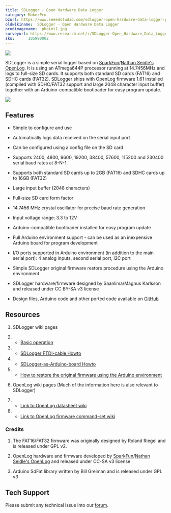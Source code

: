 ```yaml
---
title: SDLogger - Open Hardware Data Logger
category: MakerPro
bzurl: https://www.seeedstudio.com/sdlogger-open-hardware-data-logger-p-723.html?cPath=132_136
oldwikiname:  SDLogger - Open Hardware Data Logger
prodimagename:  phoint1.jpg
surveyurl: https://www.research.net/r/SDLogger-Open_Hardware_Data_Logger
sku:      105990002
---
```

![](http://bz.seeedstudio.com/depot/images/product/sdlogger1.jpg)

SDLogger is a simple serial logger based on [SparkFun](http://www.sparkfun.com/)/[Nathan Seidle's OpenLog](https://github.com/sparkfun/OpenLog/wiki/). It is using an ATmega644P processor running at 14.7456MHz and logs to full-size SD cards. It supports both standard SD cards (FAT16) and SDHC cards (FAT32). SDLogger ships with OpenLog firmware 1.61 installed (compiled with SDHC/FAT32 support and large 2048 character input buffer) together with an Arduino-compatible bootloader for easy program update.

[![](https://github.com/SeeedDocument/Seeed-WiKi/raw/master/docs/images/300px-Get_One_Now_Banner-ragular.png)](https://www.seeedstudio.com/sdlogger-open-hardware-data-logger-p-723.html?cPath=132_136)


##   Features

*   Simple to configure and use

*   Automatically logs data received on the serial input port

*   Can be configured using a config file on the SD card

*   Supports 2400, 4800, 9600, 19200, 38400, 57600, 115200 and 230400 serial baud rates at 8-N-1.

*   Supports both standard SD cards up to 2GB (FAT16) and SDHC cards up to 16GB (FAT32)

*   Large input buffer (2048 characters)

*   Full-size SD card form factor

*   14.7456 MHz crystal oscillator for precise baud rate generation

*   Input voltage range: 3.3 to 12V

*   Arduino-compatible bootloader installed for easy program update

*   Full Arduino environment support - can be used as an inexpensive Arduino board for program development

*   I/O ports supported in Arduino environment (in addition to the main serial port): 4 analog inputs, second serial port, I2C port

*   Simple SDLogger original firmware restore procedure using the Arduino environment

*   SDLogger hardware/firmware designed by Saanlima/Magnus Karlsson and released under CC BY-SA v3 license

*   Design files, Arduino code and other ported code available on [GitHub](http://github.com/magnuskarlsson/SDLogger)

##   Resources

1.  SDLogger wiki pages

1.  *   [Basic operation](https://github.com/magnuskarlsson/SDLogger/wiki/Basic-operation)

1.  *   [SDLogger FTDI-cable Howto](https://github.com/magnuskarlsson/SDLogger/wiki/FTDI-cable-Howto)

1.  *   [SDLogger-as-Arduino-board Howto](https://github.com/magnuskarlsson/SDLogger/wiki/Arduino-howto)

1.  *   [How to restore the original firmware using the Arduino environment](https://github.com/magnuskarlsson/SDLogger/wiki/SDLogger-firmware-restore)

1.  OpenLog wiki pages (Much of the information here is also relevant to SDLogger)

1.  *   [Link to OpenLog datasheet wiki](https://github.com/sparkfun/OpenLog/wiki/datasheet)

1.  *   [Link to OpenLog firmware command-set wiki](https://github.com/sparkfun/OpenLog/wiki/command-set)


###   Credits

1.  The FAT16/FAT32 firmware was originally designed by Roland Riegel and is released under GPL v2.

2.  OpenLog hardware and firmware developed by [SparkFun](http://www.sparkfun.com/)/[Nathan Seidle's OpenLog](http://github.com/nseidle/OpenLog/wiki) and released under CC-SA v3 license

3.  Arduino SdFat library written by Bill Greiman and is released under GPL v3

## Tech Support
Please submit any technical issue into our [forum](http://forum.seeedstudio.com/). 